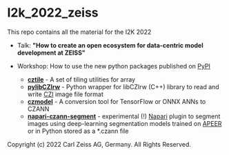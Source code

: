 # I2k_2022_zeiss

This repo contains all the material for the I2K 2022

* Talk: **"How to create an open ecosystem for data-centric model development at ZEISS"**

* Workshop: How to use the new python packages published on [PyPI]
  * **[cztile]** - A set of tiling utilities for array
  * **[pylibCZIrw]** - Python wrapper for libCZIrw (C++) library to read and write [CZI] image file format
  * **[czmodel]** - A conversion tool for TensorFlow or ONNX ANNs to CZANN
  * **[napari-czann-segment]** - experimental (!) [Napari] plugin to segment images using deep-learning segmentation models trained on [APEER] or in Python stored as a *.czann file 


Copyright (c) 2022 Carl Zeiss AG, Germany. All Rights Reserved.

[Napari]: https://github.com/napari/napari
[PyPI]: https://pypi.org/
[pylibCZIrw]: https://pypi.org/project/pylibCZIrw/
[czmodel]: https://pypi.org/project/czmodel/
[cztile]: https://pypi.org/project/cztile/
[APEER]: https://www.apeer.com
[napari-czann-segment]: https://github.com/sebi06/napari_czann_segment
[CZI]: https://www.zeiss.com/microscopy/int/products/microscope-software/zen/czi.html]

